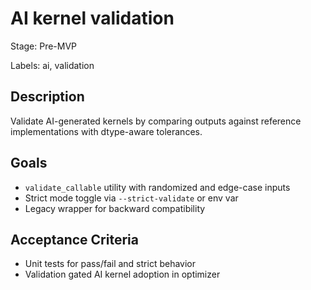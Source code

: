 # AI kernel validation

Stage: Pre-MVP

Labels: ai, validation

## Description
Validate AI-generated kernels by comparing outputs against reference implementations with dtype-aware tolerances.

## Goals

- `validate_callable` utility with randomized and edge-case inputs
- Strict mode toggle via `--strict-validate` or env var
- Legacy wrapper for backward compatibility

## Acceptance Criteria

- Unit tests for pass/fail and strict behavior
- Validation gated AI kernel adoption in optimizer
